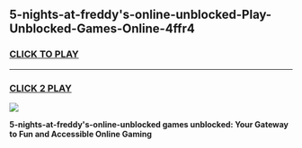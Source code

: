 
## 5-nights-at-freddy's-online-unblocked-Play-Unblocked-Games-Online-4ffr4
<h3>
<a href="https://premium76.site?title=5-nights-at-freddy's-online-unblocked&ref=25A">CLICK TO PLAY</a></h3>
<hr>

<h3>
<a href="https://premium76.site?title=5-nights-at-freddy's-online-unblocked&ref=25A">CLICK 2 PLAY</a>
  
</h3>

<a href="https://premium76.site?title=5-nights-at-freddy's-online-unblocked&ref=25A"><img src="https://clearcache.store/games.png"></a>


**5-nights-at-freddy's-online-unblocked games unblocked: Your Gateway to Fun and Accessible Online Gaming**
